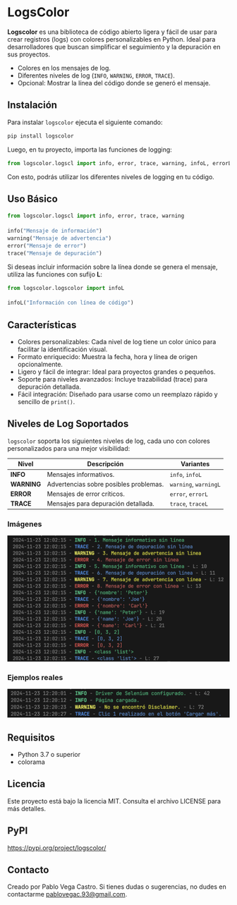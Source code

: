 # LogsColor

**Logscolor** es una biblioteca de código abierto ligera y fácil de usar para crear registros (logs) con colores personalizables en Python. Ideal para desarrolladores que buscan simplificar el seguimiento y la depuración en sus proyectos.
- Colores en los mensajes de log.
- Diferentes niveles de log (`INFO`, `WARNING`, `ERROR`, `TRACE`).
- Opcional: Mostrar la línea del código donde se generó el mensaje.

## Instalación
Para instalar `logscolor` ejecuta el siguiente comando:

```bash
pip install logscolor
```
Luego, en tu proyecto, importa las funciones de logging:
```python
from logscolor.logscl import info, error, trace, warning, infoL, errorL, traceL, warningL
```
Con esto, podrás utilizar los diferentes niveles de logging en tu código.

## Uso Básico
```python
from logscolor.logscl import info, error, trace, warning

info("Mensaje de información")
warning("Mensaje de advertencia")
error("Mensaje de error")
trace("Mensaje de depuración")
```

Si deseas incluir información sobre la línea donde se genera el mensaje, utiliza las funciones con sufijo **L**:
```python
from logscolor.logscolor import infoL

infoL("Información con línea de código")
```

## Características
- Colores personalizables: Cada nivel de log tiene un color único para facilitar la identificación visual.
- Formato enriquecido: Muestra la fecha, hora y línea de origen opcionalmente.
- Ligero y fácil de integrar: Ideal para proyectos grandes o pequeños.
- Soporte para niveles avanzados: Incluye trazabilidad (trace) para depuración detallada.
- Fácil integración: Diseñado para usarse como un reemplazo rápido y sencillo de `print()`.


## Niveles de Log Soportados
`logscolor` soporta los siguientes niveles de log, cada uno con colores personalizados para una mejor visibilidad:

| Nivel      | Descripción                              | Variantes               |
|------------|------------------------------------------|-------------------------|
| **INFO**   | Mensajes informativos.                  | `info`, `infoL`         |
| **WARNING**| Advertencias sobre posibles problemas.   | `warning`, `warningL`   |
| **ERROR**  | Mensajes de error críticos.             | `error`, `errorL`       |
| **TRACE**  | Mensajes para depuración detallada.      | `trace`, `traceL`       |

### Imágenes
![alt text](/examples/example_terminal.png)

### Ejemplos reales
![alt text](/examples/real_ex.png)

## Requisitos
- Python 3.7 o superior
- colorama

## Licencia
Este proyecto está bajo la licencia MIT. Consulta el archivo LICENSE para más detalles.

## PyPI
https://pypi.org/project/logscolor/

## Contacto
Creado por Pablo Vega Castro. Si tienes dudas o sugerencias, no dudes en contactarme pablovegac.93@gmail.com.